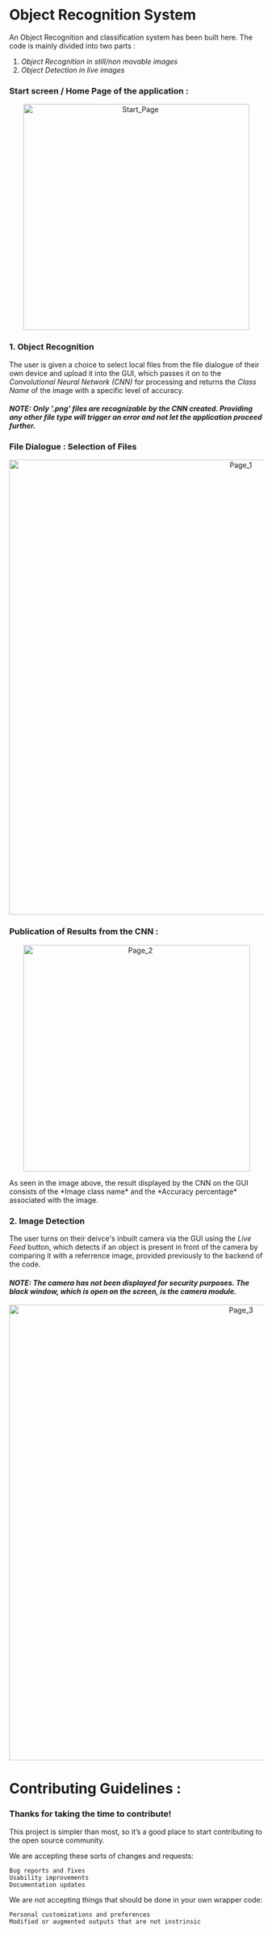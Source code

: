# Object Recognition System
An Object Recognition and classification system has been built here. The code is mainly divided into two parts :

1. *Object Recognition in still/non movable images* 
2. *Object Detection in live images*

### Start screen / Home Page of the application :

<p align="center">
<img width="448" alt="Start_Page" src="https://user-images.githubusercontent.com/77844663/111804240-e4af7080-88f5-11eb-8afc-4cd43003aae2.PNG" >
</p>

### 1. Object Recognition
The user is given a choice to select local files from the file dialogue of their own device and upload it into the GUI, which passes it on to the *Convolutional Neural Network (CNN)* for processing and returns the *Class Name* of the image with a specific level of accuracy. 

#### *NOTE: Only '.png' files are recognizable by the CNN created. Providing any other file type will trigger an error and not let the application proceed further.*

### File Dialogue : Selection of Files
<p align="center">
<img width="902" alt="Page_1" src="https://user-images.githubusercontent.com/77844663/111804265-ec6f1500-88f5-11eb-8b32-da1feac15714.PNG" align="center">
</p>

### Publication of Results from the CNN :
<p align="center">
<img width="449" alt="Page_2" src="https://user-images.githubusercontent.com/77844663/111804277-f133c900-88f5-11eb-90ff-5057459d1afc.PNG" align="Center">
</p>
As seen in the image above, the result displayed by the CNN on the GUI consists of the *Image class name* and the *Accuracy percentage* associated with the image.

### 2. Image Detection
The user turns on their deivce's inbuilt camera via the GUI using the *Live Feed* button, which detects if an object is present in front of the camera by comparing it with a referrence image, provided previously to the backend of the code.

#### *NOTE: The camera has not been displayed for security purposes. The black window, which is open on the screen, is the camera module.*

<p align="center">
<img width="903" alt="Page_3" src="https://user-images.githubusercontent.com/77844663/111804313-f8f36d80-88f5-11eb-81d9-f4e44951c658.PNG" align="center">
</p>

# Contributing Guidelines :

  ### Thanks for taking the time to contribute!
  
  This project is simpler than most, so it’s a good place to start contributing to the open source community.

  We are accepting these sorts of changes and requests:

    Bug reports and fixes
    Usability improvements
    Documentation updates

We are not accepting things that should be done in your own wrapper code:

    Personal customizations and preferences
    Modified or augmented outputs that are not instrinsic
